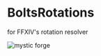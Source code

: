 # BoltsRotations
for FFXIV's rotation resolver 


![mystic forge](https://github.com/mrousavy/mrousavy/raw/master/img/dino.gif)
